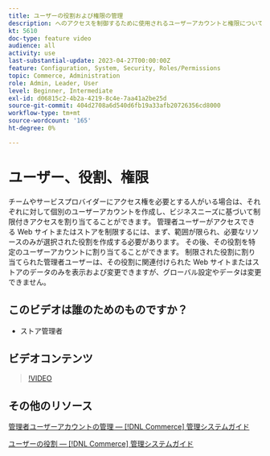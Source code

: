 ```yaml
---
title: ユーザーの役割および権限の管理
description: へのアクセスを制御するために使用されるユーザーアカウントと権限について説明します [!DNL Commerce] Web サイトを作成し、管理者にデータを保存します。
kt: 5610
doc-type: feature video
audience: all
activity: use
last-substantial-update: 2023-04-27T00:00:00Z
feature: Configuration, System, Security, Roles/Permissions
topic: Commerce, Administration
role: Admin, Leader, User
level: Beginner, Intermediate
exl-id: d06815c2-4b2a-4219-8c4e-7aa41a2be25d
source-git-commit: 404d2708a6d540d6fb19a33afb20726356cd8000
workflow-type: tm+mt
source-wordcount: '165'
ht-degree: 0%

---
```


# ユーザー、役割、権限

チームやサービスプロバイダーにアクセス権を必要とする人がいる場合は、それぞれに対して個別のユーザーアカウントを作成し、ビジネスニーズに基づいて制限付きアクセスを割り当てることができます。 管理者ユーザーがアクセスできる Web サイトまたはストアを制限するには、まず、範囲が限られ、必要なリソースのみが選択された役割を作成する必要があります。 その後、その役割を特定のユーザーアカウントに割り当てることができます。 制限された役割に割り当てられた管理者ユーザーは、その役割に関連付けられた Web サイトまたはストアのデータのみを表示および変更できますが、グローバル設定やデータは変更できません。

## このビデオは誰のためのものですか？

- ストア管理者

## ビデオコンテンツ

>[!VIDEO](https://video.tv.adobe.com/v/343654?quality=12&learn=on)

## その他のリソース

[管理者ユーザーアカウントの管理 — [!DNL Commerce] 管理システムガイド](https://experienceleague.adobe.com/docs/commerce-admin/systems/user-accounts/permissions-users-all.html)

[ユーザーの役割 — [!DNL Commerce] 管理システムガイド](https://experienceleague.adobe.com/docs/commerce-admin/systems/user-accounts/permissions-user-roles.html)
